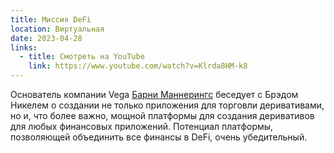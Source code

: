 ```yaml
---
title: Миссия DeFi
location: Виртуальная
date: 2023-04-28
links:
  - title: Смотреть на YouTube
    link: https://www.youtube.com/watch?v=Klrda8HM-k8
---
```


Основатель компании Vega <a href="https://twitter.com/barnabee" target="_blank">Барни Маннерингс</a> беседует с Брэдом Никелем о создании не только приложения для торговли деривативами, но и, что более важно, мощной платформы для создания деривативов для любых финансовых приложений. Потенциал платформы, позволяющей объединить все финансы в DeFi, очень убедительный. 

